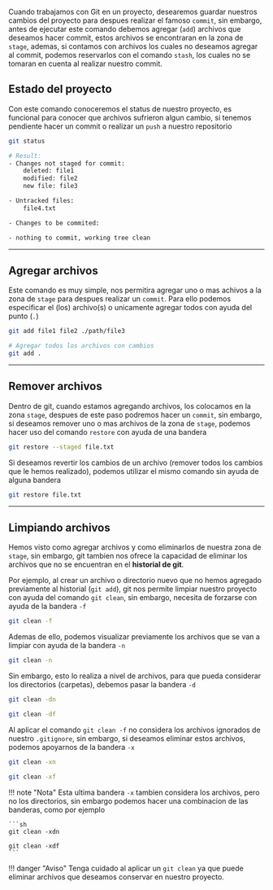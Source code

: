 Cuando trabajamos con Git en un proyecto, desearemos guardar nuestros cambios del proyecto para despues realizar el famoso `commit`, sin embargo, antes de ejecutar este comando debemos agregar (`add`) archivos que deseamos hacer commit, estos archivos se encontraran en la zona de `stage`, ademas, si contamos con archivos los cuales no deseamos agregar al commit, podemos reservarlos con el comando `stash`, los cuales no se tomaran en cuenta al realizar nuestro commit.


## Estado del proyecto

Con este comando conoceremos el status de nuestro proyecto, es funcional para conocer que archivos sufrieron algun cambio, si tenemos pendiente hacer un commit o realizar un `push` a nuestro repositorio

```sh
git status

# Result:
- Changes not staged for commit:
    deleted: file1
    modified: file2
    new file: file3

- Untracked files:
    file4.txt

- Changes to be commited:

- nothing to commit, working tree clean
```


---

## Agregar archivos

Este comando es muy simple, nos permitira agregar uno o mas achivos a la zona de `stage` para despues realizar un `commit`. Para ello podemos especificar el (los) archivo(s) o unicamente agregar todos con ayuda del punto (`.`)

```sh
git add file1 file2 ./path/file3

# Agregar todos los archivos con cambios
git add .
```


---

## Remover archivos

Dentro de git, cuando estamos agregando archivos, los colocamos en la zona `stage`, despues de este paso podremos hacer un `commit`, sin embargo, si deseamos remover uno o mas archivos de la zona de `stage`, podemos hacer uso del comando `restore` con ayuda de una bandera

```sh
git restore --staged file.txt
```

Si deseamos revertir los cambios de un archivo (remover todos los cambios que le hemos realizado), podemos utilizar el mismo comando sin ayuda de alguna bandera

```sh
git restore file.txt
```

<!-- Alternativas
git rm --cached
git reset -->


---

## Limpiando  archivos

Hemos visto como agregar archivos y como eliminarlos de nuestra zona de `stage`, sin embargo, git tambien nos ofrece la capacidad de eliminar los archivos que no se encuentran en el **historial de git**.

Por ejemplo, al crear un archivo o directorio nuevo que no hemos agregado previamente al historial (`git add`), git nos permite limpiar nuestro proyecto con ayuda del comando `git clean`, sin embargo, necesita de forzarse con ayuda de la bandera `-f`

```sh
git clean -f
```

Ademas de ello, podemos visualizar previamente los archivos que se van a limpiar con ayuda de la bandera `-n`

```sh
git clean -n
```

Sin embargo, esto lo realiza a nivel de archivos, para que pueda considerar los directorios (carpetas), debemos pasar la bandera `-d`

```sh
git clean -dn

git clean -df
```

Al aplicar el comando `git clean -f` no considera los archivos ignorados de nuestro `.gitignore`, sin embargo, si deseamos eliminar estos archivos, podemos apoyarnos de la bandera `-x`

```sh
git clean -xn

git clean -xf
```

!!! note "Nota"
    Esta ultima bandera `-x` tambien considera los archivos, pero no los directorios, sin embargo podemos hacer una combinacion de las banderas, como por ejemplo

    ```sh
    git clean -xdn

    git clean -xdf
    ```


!!! danger "Aviso"
    Tenga cuidado al aplicar un `git clean` ya que puede eliminar archivos que deseamos conservar en nuestro proyecto.